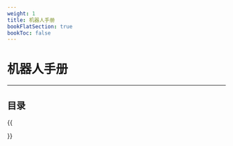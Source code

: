 ```yaml
---
weight: 1
title: 机器人手册
bookFlatSection: true
bookToc: false
---
```


# 机器人手册

---

## 目录

{{<section>}}

